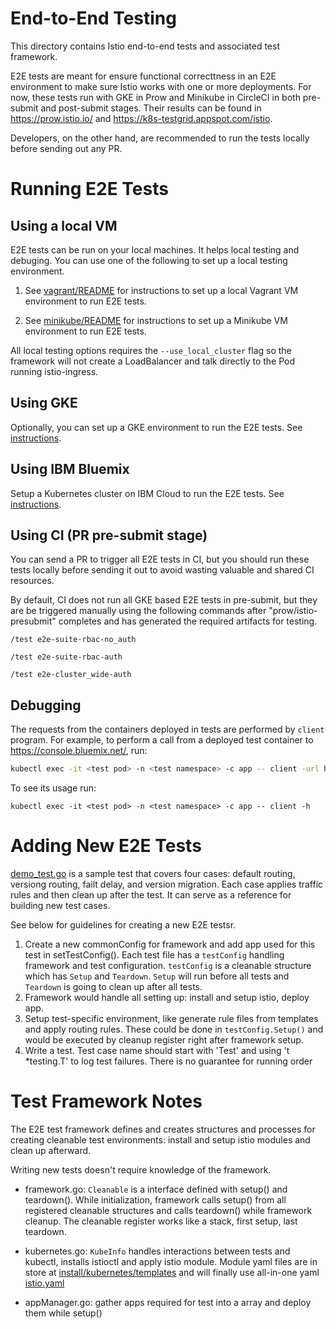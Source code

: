 # End-to-End Testing

This directory contains Istio end-to-end tests and associated test framework.

E2E tests are meant for ensure functional correcttness in an E2E environment to make sure Istio works with one or more deployments. For now, these tests run with GKE in Prow and Minikube in CircleCI in both pre-submit and post-submit stages. Their results can be found in https://prow.istio.io/ and https://k8s-testgrid.appspot.com/istio.

Developers, on the other hand, are recommended to run the tests locally before sending out any PR.


# Running E2E Tests

## Using a local VM
E2E tests can be run on your local machines. It helps local testing and debuging. You can use one of the following to set up a local testing environment.

1. See [vagrant/README](local/vagrant/README.md) for instructions to set up a local Vagrant VM environment to run E2E tests.

2. See [minikube/README](local/minikube/README.md) for instructions to set up a Minikube VM environment to run E2E tests.

All local testing options requires the `--use_local_cluster` flag so the framework will not create a LoadBalancer and talk directly to the Pod running istio-ingress.


## Using GKE
Optionally, you can set up a GKE environment to run the E2E tests. See [instructions](UsingGKE.md).

## Using IBM Bluemix
Setup a Kubernetes cluster on IBM Cloud to run the E2E tests. See [instructions](UsingBluemix.md).

## Using CI (PR pre-submit stage)
You can send a PR to trigger all E2E tests in CI, but you should run these tests locally before sending it out to avoid wasting valuable and shared CI resources.

By default, CI does not run all GKE based E2E tests in pre-submit, but they are be triggered manually using the following commands after "prow/istio-presubmit" completes and has generated the required artifacts for testing.

`/test e2e-suite-rbac-no_auth`

`/test e2e-suite-rbac-auth`

`/test e2e-cluster_wide-auth`


## Debugging
The requests from the containers deployed in tests are performed by `client` program.
For example, to perform a call from a deployed test container to https://console.bluemix.net/, run:

```bash
kubectl exec -it <test pod> -n <test namespace> -c app -- client -url https://console.bluemix.net/
```

To see its usage run:

```
kubectl exec -it <test pod> -n <test namespace> -c app -- client -h
```


# Adding New E2E Tests
[demo_test.go](tests/bookinfo/demo_test.go) is a sample test that covers four cases: default routing, versiong routing, failt delay, and version migration.
Each case applies traffic rules and then clean up after the test. It can serve as a reference for building new test cases.

See below for guidelines for creating a new E2E testsr.
1. Create a new commonConfig for framework and add app used for this test in setTestConfig().
   Each test file has a `testConfig` handling framework and test configuration.
   `testConfig` is a cleanable structure which has  `Setup` and `Teardown`. `Setup` will run before all tests and `Teardown`
   is going to clean up after all tests.
2. Framework would handle all setting up: install and setup istio, deploy app.
3. Setup test-specific environment, like generate rule files from templates and apply routing rules.
   These could be done in `testConfig.Setup()` and would be executed by cleanup register right after framework setup.
4. Write a test. Test case name should start with 'Test' and using 't *testing.T' to log test failures.
   There is no guarantee for running order


# Test Framework Notes

The E2E test framework defines and creates structures and processes for creating cleanable test environments:
install and setup istio modules and clean up afterward.

Writing new tests doesn't require knowledge of the framework.

- framework.go: `Cleanable` is a interface defined with setup() and teardown(). While initialization, framework calls setup() from all registered cleanable
structures and calls teardown() while framework cleanup. The cleanable register works like a stack, first setup, last teardown.

- kubernetes.go: `KubeInfo` handles interactions between tests and kubectl, installs istioctl and apply istio module. Module yaml files are in store at
[install/kubernetes/templates](../../install/kubernetes/templates) and will finally use all-in-one yaml [istio.yaml](../../install/kubernetes/istio.yaml)

- appManager.go: gather apps required for test into a array and deploy them while setup()

